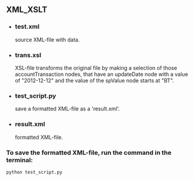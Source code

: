 ## XML_XSLT
* ### test.xml
  source XML-file with data.
* ### trans.xsl 
  XSL-file transforms the original file by making a selection of those accountTransaction nodes,
  that have an updateDate node with a value of "2012-12-12" and the value of the spValue node starts at "BT".
* ### test_script.py 
  save a formatted XML-file as a 'result.xml'.
* ### result.xml 
  formatted XML-file.

### To save the formatted XML-file, run the command in the terminal:
```
python test_script.py

```
